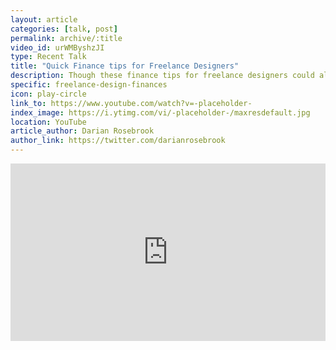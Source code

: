 ```yaml
---
layout: article
categories: [talk, post]
permalink: archive/:title
video_id: urWMByshzJI
type: Recent Talk
title: "Quick Finance tips for Freelance Designers"
description: Though these finance tips for freelance designers could all use a deep dive, it's good to see these as a top-level idea, because it may make sense to you immediately.
specific: freelance-design-finances
icon: play-circle
link_to: https://www.youtube.com/watch?v=-placeholder-
index_image: https://i.ytimg.com/vi/-placeholder-/maxresdefault.jpg
location: YouTube
article_author: Darian Rosebrook
author_link: https://twitter.com/darianrosebrook
---
```

<style>
  .embed-container {
    position: relative;
    padding-bottom: 56.25%;
    height: 0;
    overflow: hidden;
    max-width: 100%;
    }
    .embed-container iframe, .embed-container object, .embed-container embed {
      position: absolute;
      top: 0;
      left: 0;
      width: 100%;
      height: 100%;
    }
</style>

<div class='embed-container'><iframe width="560" height="315" src="https://www.youtube.com/embed/{{ page.video_id }}" frameborder="0" allow="accelerometer; autoplay; encrypted-media; gyroscope; picture-in-picture" allowfullscreen></iframe></div>

